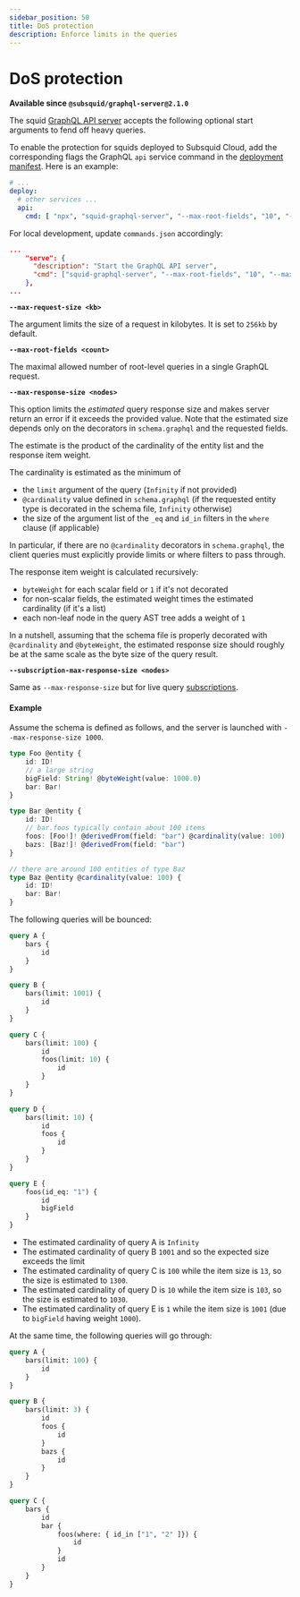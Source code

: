 ```yaml
---
sidebar_position: 50
title: DoS protection
description: Enforce limits in the queries
---
```


# DoS protection

**Available since `@subsquid/graphql-server@2.1.0`**

The squid [GraphQL API server](https://github.com/subsquid/squid-sdk/tree/master/graphql/graphql-server) accepts the following optional start arguments to fend off heavy queries. 

To enable the protection for squids deployed to Subsquid Cloud, add the corresponding flags the GraphQL `api` service command in the [deployment manifest](/cloud/reference/manifest/#deploy). Here is an example:

```yaml title="squid.yaml"
# ...
deploy:
  # other services ...
  api:
    cmd: [ "npx", "squid-graphql-server", "--max-root-fields", "10", "--max-response-size", "1000" ]
```

For local development, update `commands.json` accordingly:

```json
...
    "serve": {
      "description": "Start the GraphQL API server",
      "cmd": ["squid-graphql-server", "--max-root-fields", "10", "--max-response-size", "1000"]
    },
...
```

**`--max-request-size <kb>`**

The argument limits the size of a request in kilobytes. It is set to `256kb` by default. 

**`--max-root-fields <count>`**

The maximal allowed number of root-level queries in a single GraphQL request.

**`--max-response-size <nodes>`**

This option limits the *estimated* query response size and makes server return an error if it exceeds the provided value. Note that the estimated size depends only on the decorators in `schema.graphql` and the requested fields.

The estimate is the product of the cardinality of the entity list and the response item weight.

The cardinality is estimated as the minimum of

- the `limit` argument of the query (`Infinity` if not provided)
- `@cardinality` value defined in `schema.graphql` (if the requested entity type is decorated in the schema file, `Infinity` otherwise)
- the size of the argument list of the `_eq` and `id_in` filters in the `where` clause (if applicable)

In particular, if there are no `@cardinality` decorators in `schema.graphql`, the client queries must explicitly provide limits or where filters to pass through.

The response item weight is calculated recursively:

- `byteWeight` for each scalar field or `1` if it's not decorated
- for non-scalar fields, the estimated weight times the estimated cardinality (if it's a list)
- each non-leaf node in the query AST tree adds a weight of `1`

In a nutshell, assuming that the schema file is properly decorated with `@cardinality` and `@byteWeight`, the estimated response size should roughly be at the same scale as the byte size of the query result. 

**`--subscription-max-response-size <nodes>`**

Same as `--max-response-size` but for live query [subscriptions](/sdk/resources/graphql-server/subscriptions).

#### Example

Assume the schema is defined as follows, and the server is launched with `--max-response-size 1000`.

```ts title="schema.graphql"
type Foo @entity {
    id: ID!
    // a large string 
    bigField: String! @byteWeight(value: 1000.0)
    bar: Bar!
}

type Bar @entity {
    id: ID!
    // bar.foos typically contain about 100 items
    foos: [Foo!]! @derivedFrom(field: "bar") @cardinality(value: 100)
    bazs: [Baz!]! @derivedFrom(field: "bar")
}

// there are around 100 entities of type Baz
type Baz @entity @cardinality(value: 100) {
    id: ID!
    bar: Bar!
}
```

The following queries will be bounced:

```graphql
query A {
    bars {
        id
    }
}

query B {
    bars(limit: 1001) {
        id
    }
}

query C {
    bars(limit: 100) {
        id 
        foos(limit: 10) {
            id
        }
    }
}

query D {
    bars(limit: 10) {
        id 
        foos {
            id
        }
    }
}

query E {
    foos(id_eq: "1") {
        id
        bigField
    }
}
```

- The estimated cardinality of query A is `Infinity`
- The estimated cardinality of query B `1001` and so the expected size exceeds the limit
- The estimated cardinality of query C is `100` while the item size is `13`, so the size is estimated to `1300`.
- The estimated cardinality of query D is `10` while the item size is `103`, so the size is estimated to `1030`. 
- The estimated cardinality of query E is `1` while the item size is `1001` (due to `bigField` having weight `1000`).

At the same time, the following queries will go through:
```graphql
query A {
    bars(limit: 100) {
        id
    }
}

query B {
    bars(limit: 3) {
        id
        foos {
            id
        }
        bazs {
            id
        }
    }
}

query C {
    bars {
        id
        bar {
            foos(where: { id_in ["1", "2" ]}) {
                id
            }
            id
        }
    }
}
```
